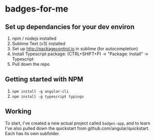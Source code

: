 # badges-for-me

## Set up dependancies for your dev environ

1. npm / nodejs installed
2. Sublime Text (v3) installed
3. Set up http://packagecontrol.io in sublime (for autocompletion)
4. Install Typescript package: (CTRL+SHIFT+P) -> "Package: Install" -> Typescript
5. Pull down the repo


## Getting started with NPM

1. `npm install -g angular-cli`
2. `npm install -g typescript typings`

## Working

To start, I've created a new actual project called `badges-app`, 
and to learn I've also pulled down the quickstart from github.com/angular/quickstart.  Each has its own subfolder.


